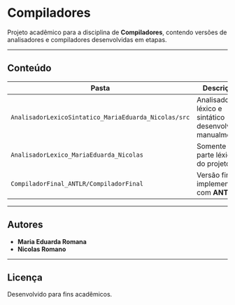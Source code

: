 # Compiladores

Projeto acadêmico para a disciplina de **Compiladores**, contendo versões de analisadores e compiladores desenvolvidas em etapas.

---

## Conteúdo

| Pasta                                   | Descrição                                                 |
|----------------------------------------|------------------------------------------------------------|
| `AnalisadorLexicoSintatico_MariaEduarda_Nicolas/src` | Analisador léxico e sintático desenvolvido manualmente  |
| `AnalisadorLexico_MariaEduarda_Nicolas` | Somente a parte léxica do projeto                        |
| `CompiladorFinal_ANTLR/CompiladorFinal` | Versão final implementada com **ANTLR**                  |

---


## Autores

- **Maria Eduarda Romana**  
- **Nicolas Romano**

---

## Licença 

Desenvolvido para fins acadêmicos.
